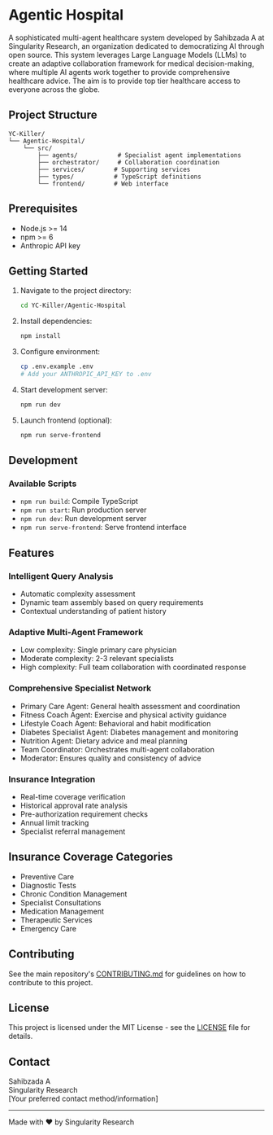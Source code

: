 # Agentic Hospital

A sophisticated multi-agent healthcare system developed by Sahibzada A at Singularity Research, an organization dedicated to democratizing AI through open source. This system leverages Large Language Models (LLMs) to create an adaptive collaboration framework for medical decision-making, where multiple AI agents work together to provide comprehensive healthcare advice. The aim is to provide top tier healthcare access to everyone across the globe.

## Project Structure

```
YC-Killer/
└── Agentic-Hospital/
    └── src/
        ├── agents/           # Specialist agent implementations
        ├── orchestrator/     # Collaboration coordination
        ├── services/        # Supporting services
        ├── types/           # TypeScript definitions
        └── frontend/        # Web interface
```

## Prerequisites

- Node.js >= 14
- npm >= 6
- Anthropic API key

## Getting Started

1. Navigate to the project directory:
   ```bash
   cd YC-Killer/Agentic-Hospital
   ```

2. Install dependencies:
   ```bash
   npm install
   ```

3. Configure environment:
   ```bash
   cp .env.example .env
   # Add your ANTHROPIC_API_KEY to .env
   ```

4. Start development server:
   ```bash
   npm run dev
   ```

5. Launch frontend (optional):
   ```bash
   npm run serve-frontend
   ```

## Development

### Available Scripts
- `npm run build`: Compile TypeScript
- `npm run start`: Run production server
- `npm run dev`: Run development server
- `npm run serve-frontend`: Serve frontend interface

## Features

### Intelligent Query Analysis
- Automatic complexity assessment
- Dynamic team assembly based on query requirements
- Contextual understanding of patient history

### Adaptive Multi-Agent Framework
- Low complexity: Single primary care physician
- Moderate complexity: 2-3 relevant specialists
- High complexity: Full team collaboration with coordinated response

### Comprehensive Specialist Network
- Primary Care Agent: General health assessment and coordination
- Fitness Coach Agent: Exercise and physical activity guidance
- Lifestyle Coach Agent: Behavioral and habit modification
- Diabetes Specialist Agent: Diabetes management and monitoring
- Nutrition Agent: Dietary advice and meal planning
- Team Coordinator: Orchestrates multi-agent collaboration
- Moderator: Ensures quality and consistency of advice

### Insurance Integration
- Real-time coverage verification
- Historical approval rate analysis
- Pre-authorization requirement checks
- Annual limit tracking
- Specialist referral management

## Insurance Coverage Categories

- Preventive Care
- Diagnostic Tests
- Chronic Condition Management
- Specialist Consultations
- Medication Management
- Therapeutic Services
- Emergency Care

## Contributing

See the main repository's [CONTRIBUTING.md](../CONTRIBUTING.md) for guidelines on how to contribute to this project.

## License

This project is licensed under the MIT License - see the [LICENSE](LICENSE) file for details.

## Contact

Sahibzada A  
Singularity Research  
[Your preferred contact method/information]

---

Made with ❤️ by Singularity Research
